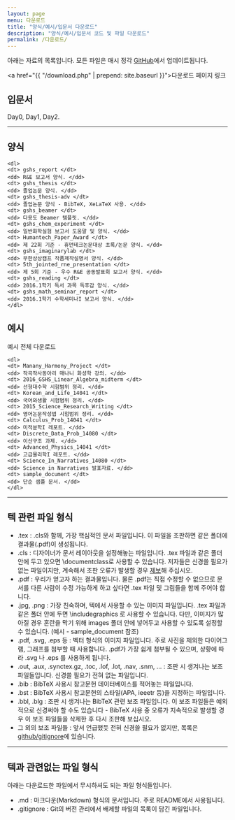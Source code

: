 ```yaml
---
layout: page
menu: 다운로드
title: "양식/예시/입문서 다운로드"
description: "양식/예시/입문서 코드 및 파일 다운로드"
permalink: /다운로드/
---
```


아래는 자료의 목록입니다. 모든 파일은 매시 정각 <a href="https://github.com/gshslatexintro">GitHub</a>에서 업데이트됩니다.

<a href="{{ "/download.php" | prepend: site.baseurl }}">다운로드 페이지 링크</a>

## 입문서

Day0, Day1, Day2.

<hr>

<div class="row">
  <div class="col cell1of2">
    <h2>양식</h2>
    
    <dl>
    <dt> gshs_report </dt>
    <dd> R&E 보고서 양식. </dd>
    <dt> gshs_thesis </dt>
    <dd> 졸업논문 양식. </dd>
    <dt> gshs_thesis-adv </dt>
    <dd> 졸업논문 양식 - BibTeX, XeLaTeX 사용. </dd>
    <dt> gshs_beamer </dt>
    <dd> 다용도 Beamer 템플릿. </dd>
    <dt> gshs_chem_experiment </dt>
    <dd> 일반화학실험 보고서 도움말 및 양식. </dd>
    <dt> Humantech_Paper_Award </dt>
    <dd> 제 22회 기준 - 휴먼테크논문대상 초록/논문 양식. </dd>
    <dt> gshs_imaginarylab </dt>
    <dd> 무한상상캠프 작품제작설명서 양식. </dd>
    <dt> 5th_jointed_rne_presentation </dt>
    <dd> 제 5회 기준 - 우수 R&E 공동발표회 보고서 양식. </dd>
    <dt> gshs_reading </dt>
    <dd> 2016.1학기 독서 과목 독후감 양식. </dd>
    <dt> gshs_math_seminar_report </dt>
    <dd> 2016.1학기 수학세미나I 보고서 양식. </dd>
    </dl>
    
  </div>
  <div class="col cell1of2">
    <h2>예시</h2>
    예시 전체 다운로드
    
    <dl>
    <dt> Manany_Harmony_Project </dt>
    <dd> 작곡작사동아리 매나니 화성학 강의. </dd>
    <dt> 2016_GSHS_Linear_Algebra_midterm </dt>
    <dd> 선형대수학 시험범위 정리. </dd>
    <dt> Korean_and_Life_14041 </dt>
    <dd> 국어와생활 시험범위 정리. </dd>
    <dt> 2015_Science_Research_Writing </dt>
    <dd> 영어논문작성법 시험범위 정리. </dd>
    <dt> Calculus_Prob_14041 </dt>
    <dd> 미적분학I 레포트. </dd>
    <dt> Discrete_Data_Prob_14080 </dt>
    <dd> 이산구조 과제. </dd>
    <dt> Advanced_Physics_14041 </dt>
    <dd> 고급물리학I 레포트. </dd>
    <dt> Science_In_Narratives_14080 </dt>
    <dd> Science in Narratives 발표자료. </dd>
    <dt> sample_document </dt>
    <dd> 단순 샘플 문서. </dd>
    </dl>
    
  </div>
</div>

<hr>

## 텍 관련 파일 형식

+ .tex : .cls와 함께, 가장 핵심적인 문서 파일입니다. 이 파일을 조판하면 같은 폴더에 결과물(.pdf)이 생성됩니다.
+ .cls : 디자이너가 문서 레이아웃을 설정해놓는 파일입니다. .tex 파일과 같은 폴더 안에 두고 있으면 \documentclass로 사용할 수 있습니다. 저자들은 신경쓸 필요가 없는 파일이지만, 계속해서 조판 오류가 발생할 경우 <a href="http://swpark.ddns.net/latex/도움/">제보</a>해 주십시오.
+ .pdf : 우리가 얻고자 하는 결과물입니다. 물론 .pdf는 직접 수정할 수 없으므로 문서를 다른 사람이 수정 가능하게 하고 싶다면 .tex 파일 및 그림들을 함께 주어야 합니다.
+ .jpg, .png : 가장 친숙하며, 텍에서 사용할 수 있는 이미지 파일입니다. .tex 파일과 같은 폴더 안에 두면 \includegraphics 로 사용할 수 있습니다. 다만, 이미지가 많아질 경우 혼란을 막기 위해 images 폴더 안에 넣어두고 사용할 수 있도록 설정할 수 있습니다. (예시 - sample_document 참조)
+ .pdf, .svg, .eps 등 : 벡터 형식의 이미지 파일입니다. 주로 사진을 제외한 다이어그램, 그래프를 첨부할 때 사용합니다. .pdf가 가장 쉽게 첨부될 수 있으며, 상황에 따라 .svg 나 .eps 를 사용하게 됩니다.
+ .out, .aux, .synctex.gz, .toc, .lof, .lot, .nav, .snm, ... : 조판 시 생겨나는 보조 파일들입니다. 신경쓸 필요가 전혀 없는 파일입니다.
+ .bib : BibTeX 사용시 참고문헌 데이터베이스를 적어놓는 파일입니다.
+ .bst : BibTeX 사용시 참고문헌의 스타일(APA, ieeetr 등)을 지정하는 파일입니다.
+ .bbl, .blg : 조판 시 생겨나는 BibTeX 관련 보조 파일입니다. 이 보조 파일들은 예외적으로 신경써야 할 수도 있습니다 - BibTeX 사용 중 오류가 지속적으로 발생할 경우 이 보조 파일들을 삭제한 후 다시 조판해 보십시오.
+ 그 외의 보조 파일들 : 앞서 언급했듯 전혀 신경쓸 필요가 없지만, 목록은 <a href="https://github.com/github/gitignore/blob/master/TeX.gitignore">github/gitignore</a>에 있습니다.

<hr>

## 텍과 관련없는 파일 형식

아래는 다운로드한 파일에서 무시하셔도 되는 파일 형식들입니다.

+ .md : 마크다운(Markdown) 형식의 문서입니다. 주로 README에서 사용됩니다.
+ .gitignore : Git의 버전 관리에서 배제할 파일의 목록이 담긴 파일입니다.
